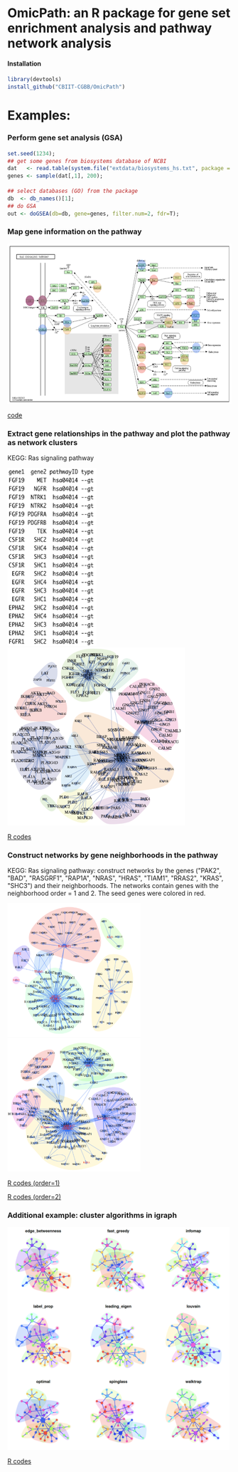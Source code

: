 # OmicPath: an R package for gene set enrichment analysis and pathway network analysis 
#### Installation
```r
library(devtools)
install_github("CBIIT-CGBB/OmicPath")
``` 
 
 
# Examples:
### Perform gene set analysis (GSA)
```r
set.seed(1234);
## get some genes from biosystems database of NCBI
dat   <- read.table(system.file("extdata/biosystems_hs.txt", package = "OmicPath"));
genes <- sample(dat[,1], 200);

## select databases (GO) from the package
db  <- db_names()[1];
## do GSA
out <- doGSEA(db=db, gene=genes, filter.num=2, fdr=T);
``` 
 
### Map gene information on the pathway
<img src="examples/02do_KEGGplot.png" width="650" height="360">
  
[code](examples/02do_KEGGplot.R)

### Extract gene relationships in the pathway and plot the pathway as network clusters
  
KEGG: Ras signaling pathway
  
<img src="examples/03data_network.png" width="200" height="400">  <img src="examples/03plot_network.png" width="400" height="400">
  
[R codes](examples/03plot_network.R)

### Construct networks by gene neighborhoods in the pathway
KEGG: Ras signaling pathway: construct networks by the genes ("PAK2", "BAD", "RASGRF1", "RAP1A", "NRAS", "HRAS", "TIAM1", "RRAS2", "KRAS", "SHC3") and their neighborhoods. The networks contain genes with the neighborhood order = 1 and 2. The seed genes were colored in red.

<img src="examples/04do_neighborhood_test1.png" width="300" height="300">  <img src="examples/04do_neighborhood_test2.png" width="300" height="300">
  
[R codes (order=1)](examples/04do_neighborhood_test1.R)
  
[R codes (order=2)](examples/04do_neighborhood_test2.R)


### Additional example: cluster algorithms in igraph
<img src="examples/04do_igraph_cluster.png" width="500" height="500">
  
[R codes](examples/04do_igraph_cluster.R)
